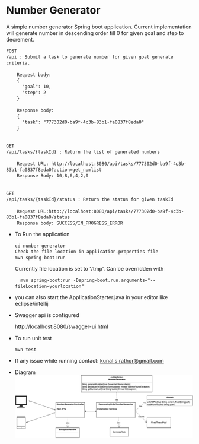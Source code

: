 # Number Generator

A simple number generator Spring boot application. Current implementation will 
generate number in descending order till 0 for given goal and step to decrement.

    POST
    /api : Submit a task to generate number for given goal generate criteria.
        
        Request body:
        {
          "goal": 10,
          "step": 2
        }
        
        Response body:
        {
          "task": "777302d0-ba9f-4c3b-83b1-fa0837f8eda0"
        }
    
    
    GET 
    /api/tasks/{taskId} : Return the list of generated numbers
    
        Request URL: http://localhost:8080/api/tasks/777302d0-ba9f-4c3b-83b1-fa0837f8eda0?action=get_numlist
        Response Body: 10,8,6,4,2,0             
    
    
    GET
    /api/tasks/{taskId}/status : Return the status for given taskId
    
        Request URL:http://localhost:8080/api/tasks/777302d0-ba9f-4c3b-83b1-fa0837f8eda0/status
        Response body: SUCCESS/IN_PROGRESS_ERROR

- To Run the application
    ```
    cd number-generator
    Check the file location in application.properties file
    mvn spring-boot:run
    ```
  Currently file location is set to '/tmp'. Can be overridden with
  ```
    mvn spring-boot:run -Dspring-boot.run.arguments="--fileLocation=yourlocation"
   ```
- you can also start the ApplicationStarter.java in your editor like eclipse/intellij

- Swagger api is configured

    http://localhost:8080/swagger-ui.html

- To run unit test
    ```
    mvn test
    ```
- If any issue while running contact: kunal.s.rathor@gmail.com

- Diagram
![Screenshot](Number-generator.png)

